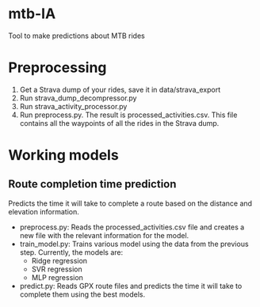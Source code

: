 # mtb-IA

Tool to make predictions about MTB rides


# Preprocessing

1. Get a Strava dump of your rides, save it in data/strava_export
2. Run strava_dump_decompressor.py
3. Run strava_activity_processor.py
4. Run preprocess.py. The result is processed_activities.csv. This file contains all the waypoints of all the rides in the Strava dump.

# Working models

## Route completion time prediction

Predicts the time it will take to complete a route based on the distance and elevation information.

- preprocess.py: Reads the processed_activities.csv file and creates a new file with the relevant information for the model.
- train_model.py: Trains various model using the data from the previous step. Currently, the models are:
  - Ridge regression
  - SVR regression
  - MLP regression
- predict.py: Reads GPX route files and predicts the time it will take to complete them using the best models.
